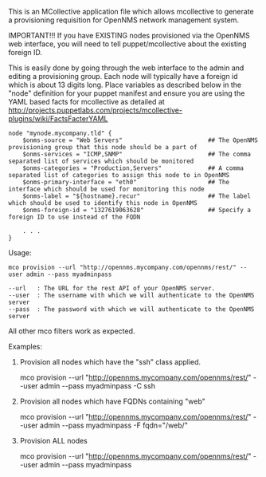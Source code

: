 This is an MCollective application file which allows mcollective to generate a provisioning requisition for OpenNMS network management system.

IMPORTANT!!!
If you have EXISTING nodes provisioned via the OpenNMS web interface, you will need to tell puppet/mcollective about the existing foreign ID. 

This is easily done by going through the web interface to the admin and editing a provisioning group. Each node will typically have a 
foreign id which is about 13 digits long. Place variables as described below in the "node" definition for your puppet manifest and 
ensure you are using the YAML based facts for mcollective as detailed at http://projects.puppetlabs.com/projects/mcollective-plugins/wiki/FactsFacterYAML

    node "mynode.mycompany.tld" {
        $onms-source = "Web Servers"                        ## The OpenNMS provisioning group that this node should be a part of                           
        $onms-services = "ICMP,SNMP"                        ## The comma separated list of services which should be monitored
        $onms-categories = "Production,Servers"             ## A comma separated list of categories to assign this node to in OpenNMS
        $onms-primary-interface = "eth0"                    ## The interface which should be used for monitoring this node
        $onms-label = "${hostname}.recur"                   ## The label which should be used to identify this node in OpenNMS
        $onms-foreign-id = "1327619063628"                  ## Specify a foreign ID to use instead of the FQDN

        . . .
    }

Usage:

    mco provision --url "http://opennms.mycompany.com/opennms/rest/" --user admin --pass myadminpass

    --url   : The URL for the rest API of your OpenNMS server.
    --user  : The username with which we will authenticate to the OpenNMS server
    --pass  : The password with which we will authenticate to the OpenNMS server

All other mco filters work as expected.


Examples:

1. Provision all nodes which have the "ssh" class applied.

    mco provision --url "http://opennms.mycompany.com/opennms/rest/" --user admin --pass myadminpass -C ssh

2. Provision all nodes which have FQDNs containing "web"

    mco provision --url "http://opennms.mycompany.com/opennms/rest/" --user admin --pass myadminpass -F fqdn="/web/"

3. Provision ALL nodes

    mco provision --url "http://opennms.mycompany.com/opennms/rest/" --user admin --pass myadminpass


